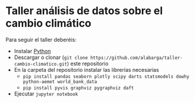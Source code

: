 # Taller análisis de datos sobre el cambio climático

Para seguir el taller deberéis:

- Instalar [Python](https://www.python.org/)
- Descargar o clonar (`git clone https://github.com/alabarga/taller-cambio-climatico.git`) este repositorio
- En la carpeta del repositorio instalar las librerías necesarias 
  - `pip install pandas seaborn plotly scipy darts statsmodels dowhy python-aemet world_bank_data`
  - `pip install pyvis graphviz pygraphviz daft`
- Ejecutar `jupyter notebook`
